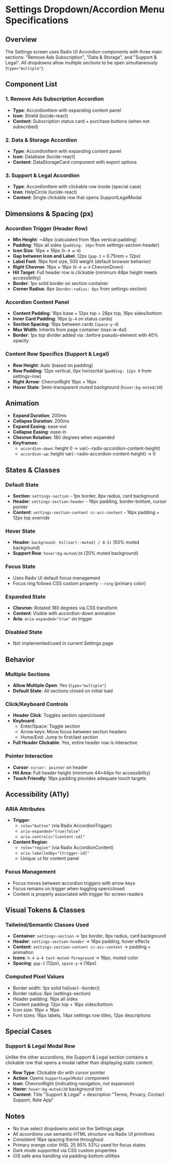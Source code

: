 # Settings Dropdown/Accordion Menu Specifications

## Overview
The Settings screen uses Radix UI Accordion components with three main sections: "Remove Ads Subscription", "Data & Storage", and "Support & Legal". All dropdowns allow multiple sections to be open simultaneously (`type="multiple"`).

## Component List

### 1. Remove Ads Subscription Accordion
- **Type**: AccordionItem with expanding content panel
- **Icon**: Shield (lucide-react)
- **Content**: Subscription status card + purchase buttons (when not subscribed)

### 2. Data & Storage Accordion  
- **Type**: AccordionItem with expanding content panel
- **Icon**: Database (lucide-react)
- **Content**: DataStorageCard component with export options

### 3. Support & Legal Accordion
- **Type**: AccordionItem with clickable row inside (special case)
- **Icon**: HelpCircle (lucide-react)
- **Content**: Single clickable row that opens SupportLegalModal

## Dimensions & Spacing (px)

### Accordion Trigger (Header Row)
- **Min Height**: ~48px (calculated from 16px vertical padding)
- **Padding**: 16px all sides (`padding: 16px` from settings-section-header)
- **Icon Size**: 16px × 16px (`h-4 w-4`)
- **Gap between Icon and Label**: 12px (`gap-3` = 0.75rem = 12px)
- **Label Font**: 16px font size, 500 weight (default browser behavior)
- **Right Chevron**: 16px × 16px (`h-4 w-4` ChevronDown)
- **Hit Target**: Full header row is clickable (minimum 48px height meets accessibility)
- **Border**: 1px solid border on section container
- **Corner Radius**: 8px (`border-radius: 8px` from settings-section)

### Accordion Content Panel
- **Content Padding**: 16px base + 12px top = 28px top, 16px sides/bottom
- **Inner Card Padding**: 16px (`p-4` on status cards)
- **Section Spacing**: 16px between cards (`space-y-4`)
- **Max Width**: Inherits from page container (max-w-4xl)
- **Border**: 1px top divider added via ::before pseudo-element with 40% opacity

### Content Row Specifics (Support & Legal)
- **Row Height**: Auto (based on padding)
- **Row Padding**: 12px vertical, 0px horizontal (`padding: 12px 0` from settings-row)
- **Right Arrow**: ChevronRight 16px × 16px
- **Hover State**: Semi-transparent muted background (`hover:bg-muted/20`)

## Animation
- **Expand Duration**: 200ms
- **Collapse Duration**: 200ms  
- **Expand Easing**: ease-out
- **Collapse Easing**: ease-in
- **Chevron Rotation**: 180 degrees when expanded
- **Keyframes**: 
  - `accordion-down`: height 0 → var(--radix-accordion-content-height)
  - `accordion-up`: height var(--radix-accordion-content-height) → 0

## States & Classes

### Default State
- **Section**: `settings-section` - 1px border, 8px radius, card background
- **Header**: `settings-section-header` - 16px padding, border-bottom, cursor pointer
- **Content**: `settings-section-content cc-acc-content` - 16px padding + 12px top override

### Hover State  
- **Header**: `background: hsl(var(--muted) / 0.5)` (50% muted background)
- **Support Row**: `hover:bg-muted/20` (20% muted background)

### Focus State
- Uses Radix UI default focus management
- Focus ring follows CSS custom property `--ring` (primary color)

### Expanded State
- **Chevron**: Rotated 180 degrees via CSS transform
- **Content**: Visible with accordion-down animation
- **Aria**: `aria-expanded="true"` on trigger

### Disabled State
- Not implemented/used in current Settings page

## Behavior

### Multiple Sections
- **Allow Multiple Open**: Yes (`type="multiple"`)
- **Default State**: All sections closed on initial load

### Click/Keyboard Controls
- **Header Click**: Toggles section open/closed
- **Keyboard**: 
  - Enter/Space: Toggle section
  - Arrow keys: Move focus between section headers
  - Home/End: Jump to first/last section
- **Full Header Clickable**: Yes, entire header row is interactive

### Pointer Interaction
- **Cursor**: `cursor: pointer` on header
- **Hit Area**: Full header height (minimum 44×44px for accessibility)
- **Touch Friendly**: 16px padding provides adequate touch targets

## Accessibility (A11y)

### ARIA Attributes
- **Trigger**: 
  - `role="button"` (via Radix AccordionTrigger)
  - `aria-expanded="true|false"`
  - `aria-controls="[content-id]"`
- **Content Region**:
  - `role="region"` (via Radix AccordionContent)  
  - `aria-labelledby="[trigger-id]"`
  - Unique `id` for content panel

### Focus Management
- Focus moves between accordion triggers with arrow keys
- Focus remains on trigger when toggling open/closed
- Content is properly associated with trigger for screen readers

## Visual Tokens & Classes

### Tailwind/Semantic Classes Used
- **Container**: `settings-section` → 1px border, 8px radius, card background
- **Header**: `settings-section-header` → 16px padding, hover effects
- **Content**: `settings-section-content cc-acc-content` → padding + animation
- **Icons**: `h-4 w-4 text-muted-foreground` → 16px, muted color
- **Spacing**: `gap-3` (12px), `space-y-4` (16px)

### Computed Pixel Values
- Border width: 1px solid hsl(var(--border))
- Border radius: 8px (settings-section)
- Header padding: 16px all sides
- Content padding: 12px top + 16px sides/bottom
- Icon size: 16px × 16px
- Font sizes: 16px labels, 14px settings row titles, 12px descriptions

## Special Cases

### Support & Legal Modal Row  
Unlike the other accordions, the Support & Legal section contains a clickable row that opens a modal rather than displaying static content:

- **Row Type**: Clickable div with cursor pointer
- **Action**: Opens `SupportLegalModal` component
- **Icon**: ChevronRight (indicating navigation, not expansion)
- **Hover**: `hover:bg-muted/20` background tint
- **Content**: Title "Support & Legal" + description "Terms, Privacy, Contact Support, Rate App"

## Notes
- No true select dropdowns exist on the Settings page
- All accordions use semantic HTML structure via Radix UI primitives
- Consistent 16px spacing theme throughout
- Primary orange color (HSL 25 95% 53%) used for focus states
- Dark mode supported via CSS custom properties
- iOS safe area handling via padding-bottom utilities